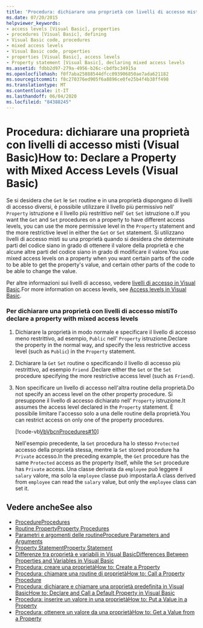 ```yaml
---
title: 'Procedura: dichiarare una proprietà con livelli di accesso misti'
ms.date: 07/20/2015
helpviewer_keywords:
- access levels [Visual Basic], properties
- procedures [Visual Basic], defining
- Visual Basic code, procedures
- mixed access levels
- Visual Basic code, properties
- properties [Visual Basic], access levels
- Property statement [Visual Basic], declaring mixed access levels
ms.assetid: fdbb2d97-279a-4956-b26c-cbdfbc34915a
ms.openlocfilehash: f0f7aba25888544dfcc093906850ae7ada621182
ms.sourcegitcommit: f8c270376ed905f6a8896ce0fe25b4f4b38ff498
ms.translationtype: MT
ms.contentlocale: it-IT
ms.lasthandoff: 06/04/2020
ms.locfileid: "84388245"
---
```

# <a name="how-to-declare-a-property-with-mixed-access-levels-visual-basic"></a><span data-ttu-id="7b3b7-102">Procedura: dichiarare una proprietà con livelli di accesso misti (Visual Basic)</span><span class="sxs-lookup"><span data-stu-id="7b3b7-102">How to: Declare a Property with Mixed Access Levels (Visual Basic)</span></span>
<span data-ttu-id="7b3b7-103">Se si desidera che `Get` le `Set` routine e in una proprietà dispongano di livelli di accesso diversi, è possibile utilizzare il livello più permissivo nell' `Property` istruzione e il livello più restrittivo nell' `Get` `Set` istruzione o.</span><span class="sxs-lookup"><span data-stu-id="7b3b7-103">If you want the `Get` and `Set` procedures on a property to have different access levels, you can use the more permissive level in the `Property` statement and the more restrictive level in either the `Get` or `Set` statement.</span></span> <span data-ttu-id="7b3b7-104">Si utilizzano livelli di accesso misti su una proprietà quando si desidera che determinate parti del codice siano in grado di ottenere il valore della proprietà e che alcune altre parti del codice siano in grado di modificare il valore.</span><span class="sxs-lookup"><span data-stu-id="7b3b7-104">You use mixed access levels on a property when you want certain parts of the code to be able to get the property's value, and certain other parts of the code to be able to change the value.</span></span>  
  
 <span data-ttu-id="7b3b7-105">Per altre informazioni sui livelli di accesso, vedere [livelli di accesso in Visual Basic](../declared-elements/access-levels.md).</span><span class="sxs-lookup"><span data-stu-id="7b3b7-105">For more information on access levels, see [Access levels in Visual Basic](../declared-elements/access-levels.md).</span></span>  
  
### <a name="to-declare-a-property-with-mixed-access-levels"></a><span data-ttu-id="7b3b7-106">Per dichiarare una proprietà con livelli di accesso misti</span><span class="sxs-lookup"><span data-stu-id="7b3b7-106">To declare a property with mixed access levels</span></span>  
  
1. <span data-ttu-id="7b3b7-107">Dichiarare la proprietà in modo normale e specificare il livello di accesso meno restrittivo, ad esempio, `Public` nell' `Property` istruzione.</span><span class="sxs-lookup"><span data-stu-id="7b3b7-107">Declare the property in the normal way, and specify the less restrictive access level (such as `Public`) in the `Property` statement.</span></span>  
  
2. <span data-ttu-id="7b3b7-108">Dichiarare la `Get` `Set` routine o specificando il livello di accesso più restrittivo, ad esempio `Friend` .</span><span class="sxs-lookup"><span data-stu-id="7b3b7-108">Declare either the `Get` or the `Set` procedure specifying the more restrictive access level (such as `Friend`).</span></span>  
  
3. <span data-ttu-id="7b3b7-109">Non specificare un livello di accesso nell'altra routine della proprietà.</span><span class="sxs-lookup"><span data-stu-id="7b3b7-109">Do not specify an access level on the other property procedure.</span></span> <span data-ttu-id="7b3b7-110">Si presuppone il livello di accesso dichiarato nell' `Property` istruzione.</span><span class="sxs-lookup"><span data-stu-id="7b3b7-110">It assumes the access level declared in the `Property` statement.</span></span> <span data-ttu-id="7b3b7-111">È possibile limitare l'accesso solo a una delle routine della proprietà.</span><span class="sxs-lookup"><span data-stu-id="7b3b7-111">You can restrict access on only one of the property procedures.</span></span>  
  
     [!code-vb[VbVbcnProcedures#10](~/samples/snippets/visualbasic/VS_Snippets_VBCSharp/VbVbcnProcedures/VB/Class1.vb#10)]  
  
     <span data-ttu-id="7b3b7-112">Nell'esempio precedente, la `Get` procedura ha lo stesso `Protected` accesso della proprietà stessa, mentre la `Set` stored procedure ha `Private` accesso.</span><span class="sxs-lookup"><span data-stu-id="7b3b7-112">In the preceding example, the `Get` procedure has the same `Protected` access as the property itself, while the `Set` procedure has `Private` access.</span></span> <span data-ttu-id="7b3b7-113">Una classe derivata da `employee` può leggere il `salary` valore, ma solo la `employee` classe può impostarla.</span><span class="sxs-lookup"><span data-stu-id="7b3b7-113">A class derived from `employee` can read the `salary` value, but only the `employee` class can set it.</span></span>  
  
## <a name="see-also"></a><span data-ttu-id="7b3b7-114">Vedere anche</span><span class="sxs-lookup"><span data-stu-id="7b3b7-114">See also</span></span>

- [<span data-ttu-id="7b3b7-115">Procedure</span><span class="sxs-lookup"><span data-stu-id="7b3b7-115">Procedures</span></span>](./index.md)
- [<span data-ttu-id="7b3b7-116">Routine Property</span><span class="sxs-lookup"><span data-stu-id="7b3b7-116">Property Procedures</span></span>](./property-procedures.md)
- [<span data-ttu-id="7b3b7-117">Parametri e argomenti delle routine</span><span class="sxs-lookup"><span data-stu-id="7b3b7-117">Procedure Parameters and Arguments</span></span>](./procedure-parameters-and-arguments.md)
- [<span data-ttu-id="7b3b7-118">Property Statement</span><span class="sxs-lookup"><span data-stu-id="7b3b7-118">Property Statement</span></span>](../../../language-reference/statements/property-statement.md)
- [<span data-ttu-id="7b3b7-119">Differenze tra proprietà e variabili in Visual Basic</span><span class="sxs-lookup"><span data-stu-id="7b3b7-119">Differences Between Properties and Variables in Visual Basic</span></span>](./differences-between-properties-and-variables.md)
- [<span data-ttu-id="7b3b7-120">Procedura: creare una proprietà</span><span class="sxs-lookup"><span data-stu-id="7b3b7-120">How to: Create a Property</span></span>](./how-to-create-a-property.md)
- [<span data-ttu-id="7b3b7-121">Procedura: chiamare una routine di proprietà</span><span class="sxs-lookup"><span data-stu-id="7b3b7-121">How to: Call a Property Procedure</span></span>](./how-to-call-a-property-procedure.md)
- [<span data-ttu-id="7b3b7-122">Procedura: dichiarare e chiamare una proprietà predefinita in Visual Basic</span><span class="sxs-lookup"><span data-stu-id="7b3b7-122">How to: Declare and Call a Default Property in Visual Basic</span></span>](./how-to-declare-and-call-a-default-property.md)
- [<span data-ttu-id="7b3b7-123">Procedura: inserire un valore in una proprietà</span><span class="sxs-lookup"><span data-stu-id="7b3b7-123">How to: Put a Value in a Property</span></span>](./how-to-put-a-value-in-a-property.md)
- [<span data-ttu-id="7b3b7-124">Procedura: ottenere un valore da una proprietà</span><span class="sxs-lookup"><span data-stu-id="7b3b7-124">How to: Get a Value from a Property</span></span>](./how-to-get-a-value-from-a-property.md)
